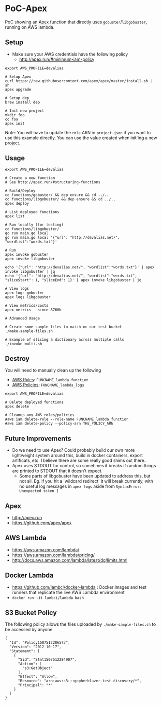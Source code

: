 # PoC-Apex

PoC showing an [Apex](http://apex.run/) function that directly uses `gobuster`/`libgobuster`, running on AWS lambda.

## Setup

* Make sure your AWS credentials have the following policy
    * http://apex.run/#minimum-iam-policy

```
export AWS_PROFILE=devalias

# Setup Apex
curl https://raw.githubusercontent.com/apex/apex/master/install.sh | sh
apex upgrade

# Setup dep
brew install dep

# Init new project
mkdir foo
cd foo
apex init
```

Note: You will have to update the `role` ARN in `project.json` if you want to use this example directly. You can use the value created when init'ing a new project.

## Usage

```
export AWS_PROFILE=devalias

# Create a new function
# See http://apex.run/#structuring-functions

# Build/Deploy
cd functions/gobuster/ && dep ensure && cd ../..
cd functions/libgobuster/ && dep ensure && cd ../..
apex deploy

# List deployed functions
apex list

# Run locally (for testing)
cd functions/libgobuster/
go run main.go local
go run main.go local '{"url": "http://devalias.net/", "wordlist":"words.txt"}'

# Run
apex invoke gobuster
apex invoke libgobuster

echo '{"url": "http://devalias.net/", "wordlist":"words.txt"}' | apex invoke libgobuster | jq
echo '{"url": "http://devalias.net/", "wordlist":"words.txt", "sliceStart": 1, "sliceEnd": 1}' | apex invoke libgobuster | jq

# View logs
apex logs gobuster
apex logs libgobuster

# View metrics/costs
apex metrics --since 8760h

# Advanced Usage

# Create some sample files to match on our test bucket
./make-sample-files.sh

# Example of slicing a dictionary across multiple calls
./invoke-multi.sh
```

## Destroy

You will need to manually clean up the following
* [AWS Roles](https://console.aws.amazon.com/iam/home?region=ap-southeast-2#/roles): `FUNCNAME_lambda_function`
* [AWS Policies](https://console.aws.amazon.com/iam/home?region=ap-southeast-2#/policies): `FUNCNAME_lambda_logs`

```
export AWS_PROFILE=devalias

# Delete deployed functions
apex delete

# Cleanup any AWS roles/policies
#aws iam delete-role --role-name FUNCNAME_lambda_function
#aws iam delete-policy --policy-arn THE_POLICY_ARN
```

## Future Improvements

* Do we need to use Apex? Could probably build our own more lightweight system around this, build in docker containers, export artificats, etc. I believe there are some really good shims out there..
* Apex uses STDOUT for control, so sometimes it breaks if random things are printed to STDOUT that it doesn't expect.
    * Some parts of libgobuster have been updated to address this, but not all. Eg. if you hit a 'wildcard redirect' it will break currently, with no useful log messages in `apex logs` aside from `SyntaxError: Unexpected token ]`

## Apex

* http://apex.run
* https://github.com/apex/apex

## AWS Lambda

* https://aws.amazon.com/lambda/
* https://aws.amazon.com/lambda/pricing/
* http://docs.aws.amazon.com/lambda/latest/dg/limits.html

## Docker Lambda

* https://github.com/lambci/docker-lambda : Docker images and test runners that replicate the live AWS Lambda environment
* `docker run -it lambci/lambda bash`

## S3 Bucket Policy

The following policy allows the files uploaded by `./make-sample-files.sh` to be accessed by anyone.

```
{
  "Id": "Policy1507512286573",
  "Version": "2012-10-17",
  "Statement": [
    {
      "Sid": "Stmt1507512284907",
      "Action": [
        "s3:GetObject"
      ],
      "Effect": "Allow",
      "Resource": "arn:aws:s3:::gopherblazer-test-discovery/*",
      "Principal": "*"
    }
  ]
}
```
